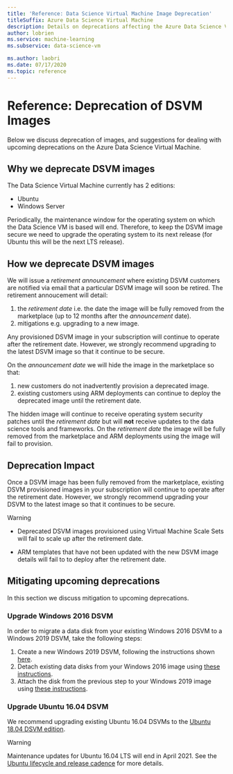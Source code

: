 ```yaml
---
title: 'Reference: Data Science Virtual Machine Image Deprecation'
titleSuffix: Azure Data Science Virtual Machine 
description: Details on deprecations affecting the Azure Data Science Virtual Machine
author: lobrien
ms.service: machine-learning
ms.subservice: data-science-vm

ms.author: laobri
ms.date: 07/17/2020
ms.topic: reference
---
```


# Reference: Deprecation of DSVM Images

Below we discuss deprecation of images, and suggestions for dealing with upcoming deprecations on the Azure Data Science Virtual Machine.

## Why we deprecate DSVM images

The Data Science Virtual Machine currently has 2 editions:

* Ubuntu
* Windows Server

Periodically, the maintenance window for the operating system on which the Data Science VM is based will end. Therefore, to keep the DSVM image secure we need to upgrade the operating system to its next release (for Ubuntu this will be the next LTS release).

## How we deprecate DSVM images

We will issue a _retirement announcement_ where existing DSVM customers are notified via email that a particular DSVM image will soon be retired. The retirement annoucement will detail:

1. the _retirement date_ i.e. the date the image will be fully removed from the marketplace (up to 12 months after the _announcement_ date).
2. mitigations e.g. upgrading to a new image.

Any provisioned DSVM image in your subscription will continue to operate after the retirement date. However, we strongly recommend upgrading to the latest DSVM image so that it continue to be secure.

On the _announcement date_ we will hide the image in the marketplace so that:

1. new customers do not inadvertently provision a deprecated image.
2. existing customers using ARM deployments can continue to deploy the deprecated image until the retirement date.

The hidden image will continue to receive operating system security patches until the _retirement date_ but will __not__ receive updates to the data science tools and frameworks. On the _retirement date_ the image will be fully removed from the marketplace and ARM deployments using the image will fail to provision.

## Deprecation Impact

Once a DSVM image has been fully removed from the marketplace, existing DSVM provisioned images in your subscription will continue to operate after the retirement date. However, we strongly recommend upgrading your DSVM to the latest image so that it continues to be secure.

> [!WARNING]
> - Deprecated DSVM images provisioned using Virtual Machine Scale Sets will fail to scale up after the retirement date.
>
> - ARM templates that have not been updated with the new DSVM image details will fail to to deploy after the retirement date.

## Mitigating upcoming deprecations

In this section we discuss mitigation to upcoming deprecations.

### Upgrade Windows 2016 DSVM

In order to migrate a data disk from your existing Windows 2016 DSVM to a Windows 2019 DSVM, take the following steps:

1. Create a new Windows 2019 DSVM, following the instructions shown [here](./provision-vm.md#create-your-dsvm).
1. Detach existing data disks from your Windows 2016 image using [these instructions](../../virtual-machines/windows/detach-disk.md).
1. Attach the disk from the previous step to your Windows 2019 image using [these instructions](../../virtual-machines/windows/attach-disk-ps.md#attach-an-existing-data-disk-to-a-vm).

### Upgrade Ubuntu 16.04 DSVM 
We recommend upgrading existing Ubuntu 16.04 DSVMs to the [Ubuntu 18.04 DSVM edition](./dsvm-ubuntu-intro.md).

>[!WARNING]
Maintenance updates for Ubuntu 16.04 LTS will end in April 2021. See the [Ubuntu lifecycle and release cadence](https://ubuntu.com/about/release-cycle) for more details.